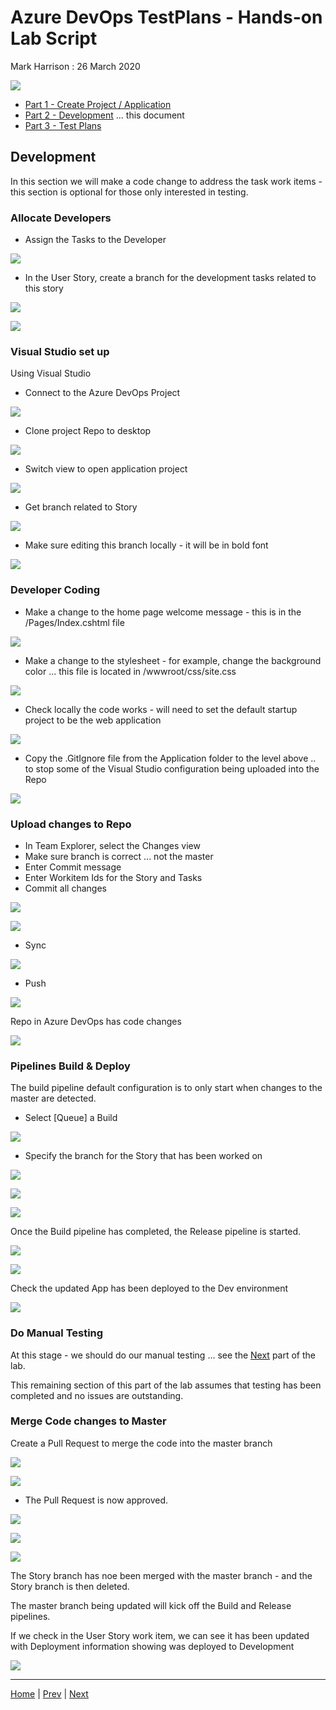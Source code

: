 # Azure DevOps TestPlans - Hands-on Lab Script

Mark Harrison : 26 March 2020

![](Images/devops.png)

- [Part 1 - Create Project / Application](testplans-1.md)
- [Part 2 - Development](testplans-2.md) ... this document
- [Part 3 - Test Plans](testplans-3.md)

## Development

In this section we will make a code change to address the task work items - this section is optional for those only interested in testing.

### Allocate Developers

- Assign the Tasks to the Developer

![](Images/TPTaskAssign.png)

- In the User Story, create a branch for the development tasks related to this story

![](Images/TPStoryCreateBranch.png)

![](Images/TPStoryCreateBranch2.png)

### Visual Studio set up

Using Visual Studio

- Connect to the Azure DevOps Project

![](Images/TPVisualStudioConnect.png)

- Clone project Repo to desktop

![](Images/TPVisualStudioClone.png)

- Switch view to open application project

![](Images/TPVisualStudioClone2.png)

- Get branch related to Story

![](Images/TPVisualStudioCheckout.png)

- Make sure editing this branch locally - it will be in bold font

![](Images/TPVisualStudioCheckout2.png)

### Developer Coding

- Make a change to the home page welcome message - this is in the /Pages/Index.cshtml file

![](Images/TPVisualStudioCode1.png)

- Make a change to the stylesheet - for example, change the background color ... this file is located in /wwwroot/css/site.css

![](Images/TPVisualStudioCode2.png)

- Check locally the code works - will need to set the default startup project to be the web application

![](Images/TPRunWebApp.png)

- Copy the .GitIgnore file from the Application folder to the level above .. to stop some of the Visual Studio configuration being uploaded into the Repo

![](Images/TPGitIgnore.png)

### Upload changes to Repo

- In Team Explorer, select the Changes view
- Make sure branch is correct ... not the master
- Enter Commit message
- Enter Workitem Ids for the Story and Tasks
- Commit all changes

![](Images/TPCommit1.png)

![](Images/TPCommit2.png)

- Sync

![](Images/TPCommit3.png)

- Push

![](Images/TPCommit4.png)

Repo in Azure DevOps has code changes

![](Images/TPCommit5.png)

### Pipelines Build & Deploy

The build pipeline default configuration is to only start when changes to the master are detected.

- Select  [Queue] a Build

![](Images/TPQueueBuild1.png)

- Specify the branch for the Story that has been worked on

![](Images/TPQueueBuild2.png)

![](Images/TPQueueBuild3.png)

![](Images/TPQueueBuild4.png)

Once the Build pipeline has completed, the Release pipeline is started.

![](Images/TPQueueRelease1.png)

![](Images/TPDeployed1.png)

Check the updated App has been deployed to the Dev environment

![](Images/TPDeployed2.png)

### Do Manual Testing

At this stage - we should do our manual testing ... see the [Next](testplans-3.md) part of the lab.

This remaining section of this part of the lab assumes that testing has been completed and no issues are outstanding.

### Merge Code changes to Master

Create a Pull Request to merge the code into the master branch

![](Images/TPPullRequest1.png)

![](Images/TPPullRequest2.png)

- The Pull Request is now approved.

![](Images/TPPullRequest3.png)

![](Images/TPPullRequest4.png)

![](Images/TPPullRequest5.png)

The Story branch has noe been merged with the master branch - and the Story branch is then deleted.

The master branch being updated will kick off the Build and Release pipelines.

If we check in the User Story work item, we can see it has been updated with Deployment information showing was deployed to Development

![](Images/TPStoryDeployment.png)

---
[Home](readme.md) | [Prev](testplans-1.md) | [Next](testplans-3.md)
